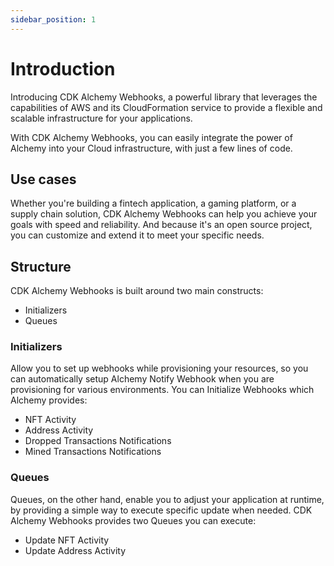 ```yaml
---
sidebar_position: 1
---
```


# Introduction

Introducing CDK Alchemy Webhooks, a powerful library that leverages the capabilities 
of AWS and its CloudFormation service to provide a flexible and scalable infrastructure
for your applications. 

With CDK Alchemy Webhooks, you can easily integrate the power of Alchemy into your Cloud infrastructure,
with just a few lines of code.

## Use cases

Whether you're building a fintech application, a gaming platform, or a supply chain solution,
CDK Alchemy Webhooks can help you achieve your goals with speed and reliability. 
And because it's an open source project, you can customize and extend it to meet your specific needs.


## Structure

CDK Alchemy Webhooks is built around two main constructs:
 - Initializers
 - Queues

### Initializers

Allow you to set up webhooks while provisioning your resources, 
so you can automatically setup Alchemy Notify Webhook when you are provisioning for various environments. 
You can Initialize Webhooks which Alchemy provides:
- NFT Activity
- Address Activity
- Dropped Transactions Notifications
- Mined Transactions Notifications

### Queues

Queues, on the other hand, enable you to adjust your application at runtime, 
by providing a simple way to execute specific update when needed.
CDK Alchemy Webhooks provides two Queues you can execute:
- Update NFT Activity
- Update Address Activity




